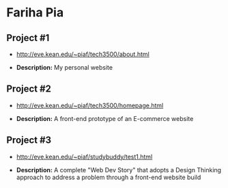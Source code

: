 


# Fariha Pia


## Project #1

- http://eve.kean.edu/~piaf/tech3500/about.html

- <b>Description:</b>  My personal website


## Project #2

- http://eve.kean.edu/~piaf/tech3500/homepage.html

- <b>Description:</b>  A front-end prototype of an E-commerce website


## Project #3

- http://eve.kean.edu/~piaf/studybuddy/test1.html

- <b>Description:</b>  A complete "Web Dev Story" that adopts a Design Thinking approach to address a problem through a front-end website build
